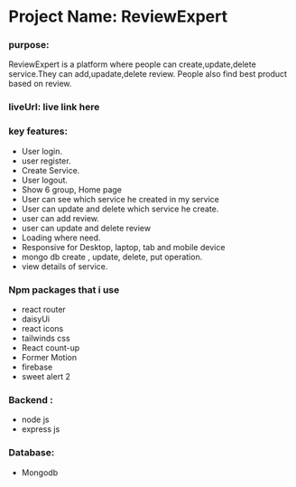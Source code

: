 # Project Name: ReviewExpert

### purpose:
ReviewExpert is a platform where people can create,update,delete service.They can add,upadate,delete review. People also find best product based on review.
### liveUrl: live link here

### key features:
- User login.
- user register.
- Create Service.
- User logout.
- Show 6  group, Home page
- User can see which service he created in my service
- User can update and delete which  service he create.
- user can add review.
- user can update and delete review
- Loading where need.
- Responsive for Desktop, laptop, tab and mobile device
- mongo db create , update, delete, put operation.
- view details of service.

### Npm packages that i use
- react router
- daisyUi
- react icons
- tailwinds css
- React count-up
- Former Motion
- firebase
- sweet alert 2

### Backend :
- node js
- express js

### Database: 
- Mongodb

